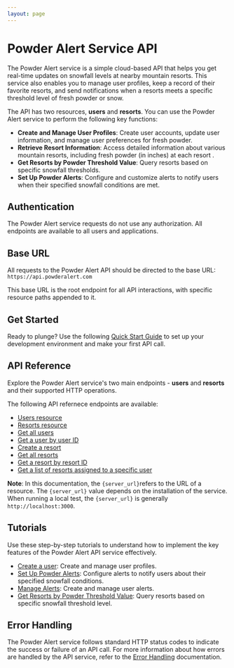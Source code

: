 ```yaml
---
layout: page
---
```


# Powder Alert Service API

The Powder Alert service is a simple cloud-based API that helps you get real-time updates on snowfall levels at nearby  mountain resorts. This service also enables you to manage user profiles, keep a record of their favorite resorts, and send notifications when a resorts meets a specific threshold level of fresh powder or snow.

The API has two resources, **users** and **resorts**. You can use the Powder Alert service to perform the following key functions:

* **Create and Manage User Profiles**: Create user accounts, update user information, and manage user preferences for fresh powder.
* **Retrieve Resort Information**: Access detailed information about various mountain resorts, including fresh powder (in inches) at each resort .
* **Get Resorts by Powder Threshold Value**: Query resorts based on specific snowfall thresholds.
* **Set Up Powder Alerts**: Configure and customize alerts to notify users when their specified snowfall conditions are met.

## Authentication

The Powder Alert service requests do not use any authorization. All endpoints are available to all users and applications.

## Base URL

All requests to the Powder Alert API should be directed to the base URL: `https://api.powderalert.com`

This base URL is the root endpoint for all API interactions, with specific resource paths appended to it.

## Get Started

Ready to plunge? Use the following [Quick Start Guide](/docs/quick-start.md) to set up your development environment and make your first API call.

## API Reference

Explore the Powder Alert service's two main endpoints - **users** and **resorts** and their supported HTTP operations.

The following API refernece endpoints are available:

* [Users resource](api/user-pa)
* [Resorts resource](/docs/api/resort-pa)
* [Get all users](api/users-get-all-users)
* [Get a user by user ID](api/users-get-user-by-id)
* [Create a resort](api/resorts-create-resort)
* [Get all resorts](api/resorts-get-all-resorts)
* [Get a resort by resort ID](api/resorts-get-resort-by-id)
* [Get a list of resorts assigned to a specific user](api/resorts-get-resort-by-user-id)

**Note**: In this documentation, the `{server_url}`refers to the URL of a resource. The `{server_url}` value depends on the installation of the service. When running a local test, the `{server_url}` is generally `http://localhost:3000`.

## Tutorials

Use these step-by-step tutorials to understand how to implement the key features of the Powder Alert API service effectively.

* [Create a user](tutorials/users-create-user): Create and manage user profiles.
* [Set Up Powder Alerts](tutorials/set-up-powder-alerts): Configure alerts to notify users about their specified snowfall conditions.
* [Manage Alerts](tutorials/manage-alerts): Create and manage user alerts.
* [Get Resorts by Powder Threshold Value](tutorials/get-resorts-by-threshold): Query resorts based on specific snowfall threshold level.

## Error Handling

The Powder Alert service follows standard HTTP status codes to indicate the success or failure of an API call. For more information about how errors are handled by the API service, refer to the [Error Handling](error-handling) documentation.
